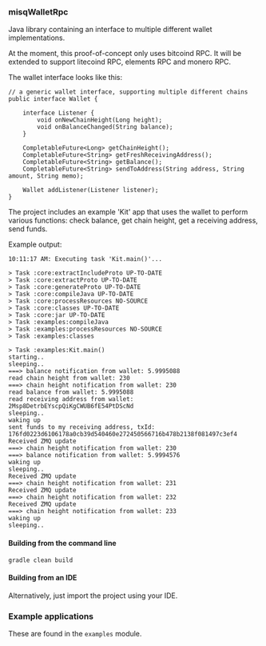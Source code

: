 
### misqWalletRpc

Java library containing an interface to multiple different wallet implementations.

At the moment, this proof-of-concept only uses bitcoind RPC.
It will be extended to support litecoind RPC, elements RPC and monero RPC.

The wallet interface looks like this:

    // a generic wallet interface, supporting multiple different chains
    public interface Wallet {

        interface Listener {
            void onNewChainHeight(Long height);
            void onBalanceChanged(String balance);
        }

        CompletableFuture<Long> getChainHeight();
        CompletableFuture<String> getFreshReceivingAddress();
        CompletableFuture<String> getBalance();
        CompletableFuture<String> sendToAddress(String address, String amount, String memo);

        Wallet addListener(Listener listener);
    }



The project includes an example 'Kit' app that uses the wallet to perform various functions: check balance, get chain height, get a receiving address, send funds.


Example output:

```
10:11:17 AM: Executing task 'Kit.main()'...

> Task :core:extractIncludeProto UP-TO-DATE
> Task :core:extractProto UP-TO-DATE
> Task :core:generateProto UP-TO-DATE
> Task :core:compileJava UP-TO-DATE
> Task :core:processResources NO-SOURCE
> Task :core:classes UP-TO-DATE
> Task :core:jar UP-TO-DATE
> Task :examples:compileJava
> Task :examples:processResources NO-SOURCE
> Task :examples:classes

> Task :examples:Kit.main()
starting..
sleeping..
===> balance notification from wallet: 5.9995088
read chain height from wallet: 230
===> chain height notification from wallet: 230
read balance from wallet: 5.9995088
read receiving address from wallet: 2Msp8DetrbEYscpQiKgCWUB6fE54PtDScNd
sleeping..
waking up
sent funds to my receiving address, txId: 176fd0223d6106178a0cb39d540460e272450566716b478b2138f081497c3ef4
Received ZMQ update
===> chain height notification from wallet: 230
===> balance notification from wallet: 5.9994576
waking up
sleeping..
Received ZMQ update
===> chain height notification from wallet: 231
Received ZMQ update
===> chain height notification from wallet: 232
Received ZMQ update
===> chain height notification from wallet: 233
waking up
sleeping..
```



#### Building from the command line

```
gradle clean build
```

#### Building from an IDE

Alternatively, just import the project using your IDE.

### Example applications

These are found in the `examples` module.


